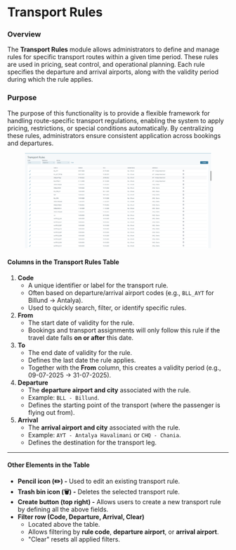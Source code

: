 # Transport Rules

### Overview

The **Transport Rules** module allows administrators to define and manage rules for specific transport routes within a given time period. These rules are used in pricing, seat control, and operational planning. Each rule specifies the departure and arrival airports, along with the validity period during which the rule applies.

### Purpose

The purpose of this functionality is to provide a flexible framework for handling route-specific transport regulations, enabling the system to apply pricing, restrictions, or special conditions automatically. By centralizing these rules, administrators ensure consistent application across bookings and departures.

<figure><img src="../.gitbook/assets/image (2) (1) (1) (1) (1) (1) (1).png" alt=""><figcaption></figcaption></figure>

#### **Columns in the Transport Rules Table**

1. **Code**
   * A unique identifier or label for the transport rule.
   * Often based on departure/arrival airport codes (e.g., `BLL_AYT` for Billund → Antalya).
   * Used to quickly search, filter, or identify specific rules.
2. **From**
   * The start date of validity for the rule.
   * Bookings and transport assignments will only follow this rule if the travel date falls **on or after** this date.
3. **To**
   * The end date of validity for the rule.
   * Defines the last date the rule applies.
   * Together with the **From** column, this creates a validity period (e.g., 09-07-2025 → 31-07-2025).
4. **Departure**
   * The **departure airport and city** associated with the rule.
   * Example: `BLL - Billund`.
   * Defines the starting point of the transport (where the passenger is flying out from).
5. **Arrival**
   * The **arrival airport and city** associated with the rule.
   * Example: `AYT - Antalya Havalimani` or `CHQ - Chania`.
   * Defines the destination for the transport leg.

***

#### **Other Elements in the Table**

* **Pencil icon (✏️) -** Used to edit an existing transport rule.
* **Trash bin icon (🗑️) -** Deletes the selected transport rule.
* **Create button (top right) -** Allows users to create a new transport rule by defining all the above fields.
* **Filter row (Code, Departure, Arrival, Clear)**
  * Located above the table.
  * Allows filtering by **rule code**, **departure airport**, or **arrival airport**.
  * "Clear" resets all applied filters.
